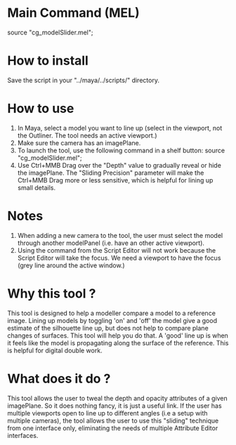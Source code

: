 # Main Command (MEL)
source "cg_modelSlider.mel";


# How to install
Save the script in your "../maya/../scripts/" directory.

# How to use
1. In Maya, select a model you want to line up (select in the viewport, not the Outliner. The tool needs an active viewport.)
2. Make sure the camera has an imagePlane.
3. To launch the tool, use the following command in a shelf button: source "cg_modelSlider.mel";
4. Use Ctrl+MMB Drag over the "Depth" value to gradually reveal or hide the imagePlane. The "Sliding Precision" parameter will make the Ctrl+MMB Drag more or less sensitive, which is helpful for lining up small details.

# Notes
1. When adding a new camera to the tool, the user must select the model through another modelPanel (i.e. have an other active viewport).
2. Using the command from the Script Editor will not work because the Script Editor will take the focus. We need a viewport to have the focus (grey line around the active window.)

# Why this tool ?
This tool is designed to help a modeller compare a model to a reference image. Lining up models by toggling 'on' and 'off' the model give a good estimate of the silhouette line up, but does not help to compare plane changes of surfaces. This tool will help you do that. A 'good' line up is when it feels like the model is propagating along the surface of the reference. This is helpful for digital double work.

# What does it do ?
This tool allows the user to tweal the depth and opacity attributes of a given imagePlane. So it does nothing fancy, it is just a useful link. If the user has multiple viewports open to line up to different angles (i.e a setup with multiple cameras), the tool allows the user to use this "sliding" technique from one interface only, eliminating the needs of multiple Attribute Editor interfaces.
